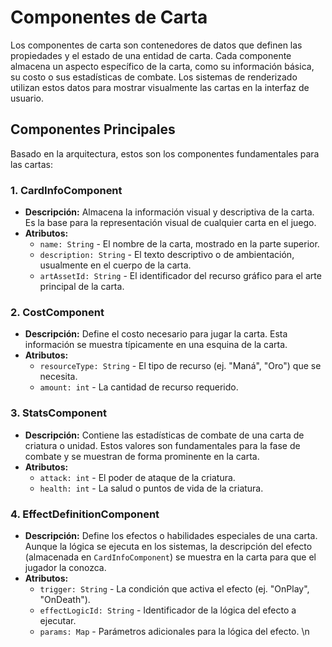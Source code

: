 # Componentes de Carta

Los componentes de carta son contenedores de datos que definen las propiedades y el estado de una entidad de carta. Cada componente almacena un aspecto específico de la carta, como su información básica, su costo o sus estadísticas de combate. Los sistemas de renderizado utilizan estos datos para mostrar visualmente las cartas en la interfaz de usuario.

## Componentes Principales

Basado en la arquitectura, estos son los componentes fundamentales para las cartas:

### 1. CardInfoComponent

-   **Descripción:** Almacena la información visual y descriptiva de la carta. Es la base para la representación visual de cualquier carta en el juego.
-   **Atributos:**
    -   `name: String` - El nombre de la carta, mostrado en la parte superior.
    -   `description: String` - El texto descriptivo o de ambientación, usualmente en el cuerpo de la carta.
    -   `artAssetId: String` - El identificador del recurso gráfico para el arte principal de la carta.

### 2. CostComponent

-   **Descripción:** Define el costo necesario para jugar la carta. Esta información se muestra típicamente en una esquina de la carta.
-   **Atributos:**
    -   `resourceType: String` - El tipo de recurso (ej. "Maná", "Oro") que se necesita.
    -   `amount: int` - La cantidad de recurso requerido.

### 3. StatsComponent

-   **Descripción:** Contiene las estadísticas de combate de una carta de criatura o unidad. Estos valores son fundamentales para la fase de combate y se muestran de forma prominente en la carta.
-   **Atributos:**
    -   `attack: int` - El poder de ataque de la criatura.
    -   `health: int` - La salud o puntos de vida de la criatura.

### 4. EffectDefinitionComponent

-   **Descripción:** Define los efectos o habilidades especiales de una carta. Aunque la lógica se ejecuta en los sistemas, la descripción del efecto (almacenada en `CardInfoComponent`) se muestra en la carta para que el jugador la conozca.
-   **Atributos:**
    -   `trigger: String` - La condición que activa el efecto (ej. "OnPlay", "OnDeath").
    -   `effectLogicId: String` - Identificador de la lógica del efecto a ejecutar.
    -   `params: Map` - Parámetros adicionales para la lógica del efecto.
\n
